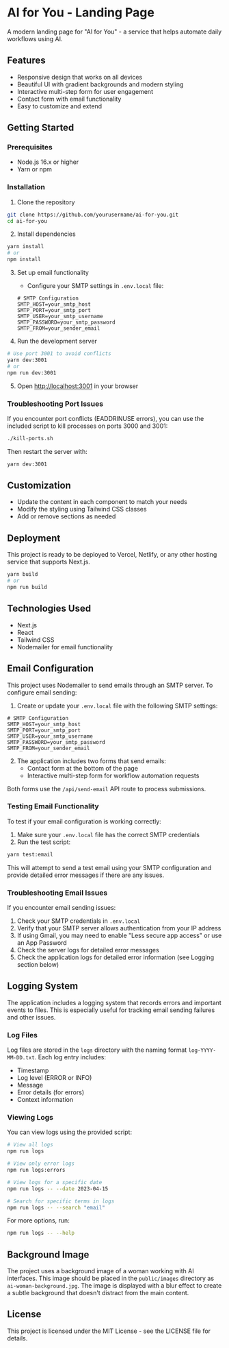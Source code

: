 # AI for You - Landing Page

A modern landing page for "AI for You" - a service that helps automate daily workflows using AI.

## Features

- Responsive design that works on all devices
- Beautiful UI with gradient backgrounds and modern styling
- Interactive multi-step form for user engagement
- Contact form with email functionality
- Easy to customize and extend

## Getting Started

### Prerequisites

- Node.js 16.x or higher
- Yarn or npm

### Installation

1. Clone the repository
```bash
git clone https://github.com/yourusername/ai-for-you.git
cd ai-for-you
```

2. Install dependencies
```bash
yarn install
# or
npm install
```

3. Set up email functionality
   - Configure your SMTP settings in `.env.local` file:
   ```
   # SMTP Configuration
   SMTP_HOST=your_smtp_host
   SMTP_PORT=your_smtp_port
   SMTP_USER=your_smtp_username
   SMTP_PASSWORD=your_smtp_password
   SMTP_FROM=your_sender_email
   ```

4. Run the development server
```bash
# Use port 3001 to avoid conflicts
yarn dev:3001
# or
npm run dev:3001
```

5. Open [http://localhost:3001](http://localhost:3001) in your browser

### Troubleshooting Port Issues

If you encounter port conflicts (EADDRINUSE errors), you can use the included script to kill processes on ports 3000 and 3001:

```bash
./kill-ports.sh
```

Then restart the server with:

```bash
yarn dev:3001
```

## Customization

- Update the content in each component to match your needs
- Modify the styling using Tailwind CSS classes
- Add or remove sections as needed

## Deployment

This project is ready to be deployed to Vercel, Netlify, or any other hosting service that supports Next.js.

```bash
yarn build
# or
npm run build
```

## Technologies Used

- Next.js
- React
- Tailwind CSS
- Nodemailer for email functionality

## Email Configuration

This project uses Nodemailer to send emails through an SMTP server. To configure email sending:

1. Create or update your `.env.local` file with the following SMTP settings:

```
# SMTP Configuration
SMTP_HOST=your_smtp_host
SMTP_PORT=your_smtp_port
SMTP_USER=your_smtp_username
SMTP_PASSWORD=your_smtp_password
SMTP_FROM=your_sender_email
```

2. The application includes two forms that send emails:
   - Contact form at the bottom of the page
   - Interactive multi-step form for workflow automation requests

Both forms use the `/api/send-email` API route to process submissions.

### Testing Email Functionality

To test if your email configuration is working correctly:

1. Make sure your `.env.local` file has the correct SMTP credentials
2. Run the test script:

```bash
yarn test:email
```

This will attempt to send a test email using your SMTP configuration and provide detailed error messages if there are any issues.

### Troubleshooting Email Issues

If you encounter email sending issues:

1. Check your SMTP credentials in `.env.local`
2. Verify that your SMTP server allows authentication from your IP address
3. If using Gmail, you may need to enable "Less secure app access" or use an App Password
4. Check the server logs for detailed error messages
5. Check the application logs for detailed error information (see Logging section below)

## Logging System

The application includes a logging system that records errors and important events to files. This is especially useful for tracking email sending failures and other issues.

### Log Files

Log files are stored in the `logs` directory with the naming format `log-YYYY-MM-DD.txt`. Each log entry includes:

- Timestamp
- Log level (ERROR or INFO)
- Message
- Error details (for errors)
- Context information

### Viewing Logs

You can view logs using the provided script:

```bash
# View all logs
npm run logs

# View only error logs
npm run logs:errors

# View logs for a specific date
npm run logs -- --date 2023-04-15

# Search for specific terms in logs
npm run logs -- --search "email"
```

For more options, run:

```bash
npm run logs -- --help
```

## Background Image

The project uses a background image of a woman working with AI interfaces. This image should be placed in the `public/images` directory as `ai-woman-background.jpg`. The image is displayed with a blur effect to create a subtle background that doesn't distract from the main content.

## License

This project is licensed under the MIT License - see the LICENSE file for details. 
